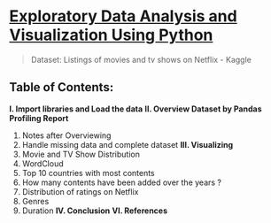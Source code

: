 # [Exploratory Data Analysis and Visualization Using Python](https://htmlpreview.github.io/?https://github.com/tedhwang007/netflix-eda/blob/main/Preview.html)
> Dataset: Listings of movies and tv shows on Netflix - Kaggle

## Table of Contents:
**I. Import libraries and Load the data**
**II. Overview Dataset by Pandas Profiling Report**
1. Notes after Overviewing
2. Handle missing data and complete dataset
**III. Visualizing**
1. Movie and TV Show Distribution
2. WordCloud
3. Top 10 countries with most contents
4. How many contents have been added over the years ?
5. Distribution of ratings on Netflix
6. Genres
7. Duration
**IV. Conclusion**
**VI. References**
